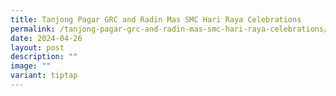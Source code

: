 ```yaml
---
title: Tanjong Pagar GRC and Radin Mas SMC Hari Raya Celebrations
permalink: /tanjong-pagar-grc-and-radin-mas-smc-hari-raya-celebrations/
date: 2024-04-26
layout: post
description: ""
image: ""
variant: tiptap
---
```

